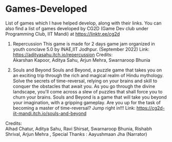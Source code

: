 # Games-Developed
List of games which I have helped develop, along with their links. You can also find a list of games developed by CG2D (Game Dev club under Programming Club, IIT Mandi) at https://linktr.ee/cg2d

1) Repercussion
This game is made for 2 days game jam organized in youth conclave 5.0 by INAE,IIT Jodhpur. (September 2022)
Link: https://adityasahu.itch.io/repercussion
Credits:   
  Akarshan Kapoor,
  Aditya Sahu,
  Arjun Mehra,
  Swarnaroop Bhunia


2) Souls and Beyond
Souls and Beyond, a puzzle game that takes you on an exciting trip through the rich and magical realm of Hindu mythology. Solve the secrets of time-reversal, relying on your brains and skill to conquer the obstacles that await you. As you go through the divine landscape, you'll come across a slew of puzzles that shall force you to churn your brains. Souls and Beyond is a game that will take you beyond your imagination, with a gripping gameplay. Are you up for the task of becoming a master of time-reversal? Jump right in!!!
Link: https://cg2d-iit-mandi.itch.io/souls-and-beyond

Credits:   
  Alhad Chatur,
  Aditya Sahu,
  Ravi Shirsat,
  Swarnaroop Bhunia,
  Rishabh Shrival,
  Arjun Mehra ,
  Special Thanks : Aayushmaan Jha (Narrator)
